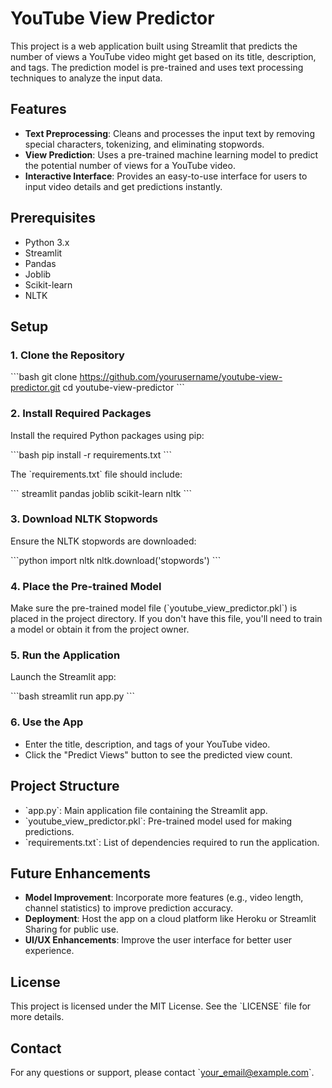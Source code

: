 
# YouTube View Predictor

This project is a web application built using Streamlit that predicts the number of views a YouTube video might get based on its title, description, and tags. The prediction model is pre-trained and uses text processing techniques to analyze the input data.

## Features

- **Text Preprocessing**: Cleans and processes the input text by removing special characters, tokenizing, and eliminating stopwords.
- **View Prediction**: Uses a pre-trained machine learning model to predict the potential number of views for a YouTube video.
- **Interactive Interface**: Provides an easy-to-use interface for users to input video details and get predictions instantly.

## Prerequisites

- Python 3.x
- Streamlit
- Pandas
- Joblib
- Scikit-learn
- NLTK

## Setup

### 1. Clone the Repository

\`\`\`bash
git clone https://github.com/yourusername/youtube-view-predictor.git
cd youtube-view-predictor
\`\`\`

### 2. Install Required Packages

Install the required Python packages using pip:

\`\`\`bash
pip install -r requirements.txt
\`\`\`

The \`requirements.txt\` file should include:

\`\`\`
streamlit
pandas
joblib
scikit-learn
nltk
\`\`\`

### 3. Download NLTK Stopwords

Ensure the NLTK stopwords are downloaded:

\`\`\`python
import nltk
nltk.download('stopwords')
\`\`\`

### 4. Place the Pre-trained Model

Make sure the pre-trained model file (\`youtube_view_predictor.pkl\`) is placed in the project directory. If you don't have this file, you'll need to train a model or obtain it from the project owner.

### 5. Run the Application

Launch the Streamlit app:

\`\`\`bash
streamlit run app.py
\`\`\`

### 6. Use the App

- Enter the title, description, and tags of your YouTube video.
- Click the "Predict Views" button to see the predicted view count.

## Project Structure

- \`app.py\`: Main application file containing the Streamlit app.
- \`youtube_view_predictor.pkl\`: Pre-trained model used for making predictions.
- \`requirements.txt\`: List of dependencies required to run the application.

## Future Enhancements

- **Model Improvement**: Incorporate more features (e.g., video length, channel statistics) to improve prediction accuracy.
- **Deployment**: Host the app on a cloud platform like Heroku or Streamlit Sharing for public use.
- **UI/UX Enhancements**: Improve the user interface for better user experience.

## License

This project is licensed under the MIT License. See the \`LICENSE\` file for more details.

## Contact

For any questions or support, please contact \`your_email@example.com\`.
